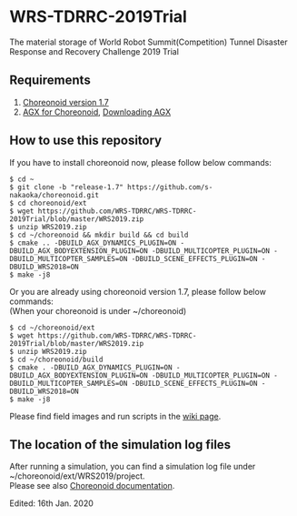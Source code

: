 # WRS-TDRRC-2019Trial
The material storage of World Robot Summit(Competition) Tunnel Disaster Response and Recovery Challenge 2019 Trial 

## Requirements  

  1. [Choreonoid version 1.7](https://choreonoid.org/en/manuals/1.7/index.html)  
  2. [AGX for Choreonoid](https://choreonoid.org/en/manuals/latest/agxdynamics/index.html), [Downloading AGX](https://www.algoryx.se/download/?id=1887)  

## How to use this repository  
If you have to install choreonoid now, please follow below commands:  

    $ cd ~  
    $ git clone -b "release-1.7" https://github.com/s-nakaoka/choreonoid.git  
    $ cd choreonoid/ext  
    $ wget https://github.com/WRS-TDRRC/WRS-TDRRC-2019Trial/blob/master/WRS2019.zip  
    $ unzip WRS2019.zip  
    $ cd ~/choreonoid && mkdir build && cd build  
    $ cmake .. -DBUILD_AGX_DYNAMICS_PLUGIN=ON -DBUILD_AGX_BODYEXTENSION_PLUGIN=ON -DBUILD_MULTICOPTER_PLUGIN=ON -DBUILD_MULTICOPTER_SAMPLES=ON -DBUILD_SCENE_EFFECTS_PLUGIN=ON -DBUILD_WRS2018=ON  
    $ make -j8  
  
Or you are already using choreonoid version 1.7, please follow below commands:  
(When your choreonoid is under ~/choreonoid)  

    $ cd ~/choreonoid/ext  
    $ wget https://github.com/WRS-TDRRC/WRS-TDRRC-2019Trial/blob/master/WRS2019.zip  
    $ unzip WRS2019.zip  
    $ cd ~/choreonoid/build  
    $ cmake . -DBUILD_AGX_DYNAMICS_PLUGIN=ON -DBUILD_AGX_BODYEXTENSION_PLUGIN=ON -DBUILD_MULTICOPTER_PLUGIN=ON -DBUILD_MULTICOPTER_SAMPLES=ON -DBUILD_SCENE_EFFECTS_PLUGIN=ON -DBUILD_WRS2018=ON  
    $ make -j8  

Please find field images and run scripts in the [wiki page](https://github.com/WRS-TDRRC/WRS-TDRRC-2019Trial/wiki).  

## The location of the simulation log files  
After running a simulation, you can find a simulation log file under ~/choreonoid/ext/WRS2019/project.  
Please see also [Choreonoid documentation](https://choreonoid.org/en/manuals/1.7/simulation/execution-and-playback.html).  

Edited: 16th Jan. 2020
